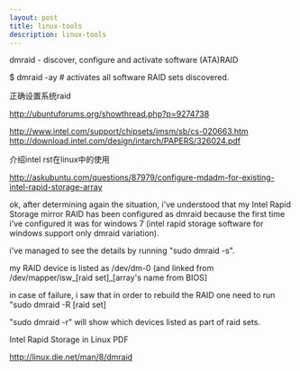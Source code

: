 ```yaml
---
layout: post
title: linux-tools
description: linux-tools
---
```


dmraid - discover, configure and activate software (ATA)RAID

$ dmraid -ay # activates all software RAID sets discovered.

正确设置系统raid

http://ubuntuforums.org/showthread.php?p=9274738

http://www.intel.com/support/chipsets/imsm/sb/cs-020663.htm
http://download.intel.com/design/intarch/PAPERS/326024.pdf

介绍intel rst在linux中的使用

http://askubuntu.com/questions/87979/configure-mdadm-for-existing-intel-rapid-storage-array

ok, after determining again the situation, i've understood that my Intel Rapid Storage mirror RAID has been configured as dmraid because the first time i've configured it was for windows 7 (intel rapid storage software for windows support only dmraid variation).

i've managed to see the details by running "sudo dmraid -s".

my RAID device is listed as /dev/dm-0 (and linked from /dev/mapper/isw_[raid set]_[array's name from BIOS]

in case of failure, i saw that in order to rebuild the RAID one need to run "sudo dmraid -R [raid set]

"sudo dmraid -r" will show which devices listed as part of raid sets.

Intel Rapid Storage in Linux PDF

http://linux.die.net/man/8/dmraid
